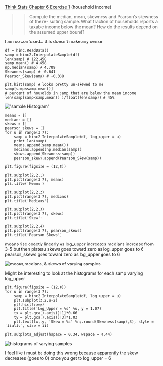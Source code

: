 [Think Stats Chapter 6 Exercise 1](http://greenteapress.com/thinkstats2/html/thinkstats2007.html#toc60) (household income)

>> Compute the median, mean, skewness and Pearson’s skewness of the re- sulting sample.  What fraction of households reports a taxable income below the mean? How do the results depend on the assumed upper bound?

I am so confused... this doesn't make any sense

```
df = hinc.ReadData()
samp = hinc2.InterpolateSample(df)
len(samp) # 122,458
samp.mean() # 4.658
np.median(samp) # 4.709
Skewness(samp) # -0.641
Pearson_Skew(samp) # -0.338

plt.hist(samp) # looks pretty un-skewed to me
samp[samp<samp.mean()]
# percent of housolds in samp that are below the mean income
len(samp[samp<samp.mean()])/float(len(samp)) # 45%
``` 
!['sample Histogram']("ch6_232_samp_hist.png")

```
means = []
medians = []
skews = []
pearson_skews = []
for u in range(3,7):
	samp = hinc2.InterpolateSample(df, log_upper = u)
	print len(samp)
	means.append(samp.mean())
	medians.append(np.median(samp))
	skews.append(Skewness(samp))
	pearson_skews.append(Pearson_Skew(samp))

plt.figure(figsize = (12,8))

plt.subplot(2,2,1)
plt.plot(range(3,7), means)
plt.title('Means')

plt.subplot(2,2,2)
plt.plot(range(3,7), medians)
plt.title('Medians')

plt.subplot(2,2,3)
plt.plot(range(3,7), skews)
plt.title('Skew')

plt.subplot(2,2,4)
plt.plot(range(3,7), pearson_skews)
plt.title('Pearson Skews')
```
means rise exactly linearly as log_upper increases
medians increase from 3-5 but then plateau
skews goes toward zero as log_upper goes to 6
pearson_skews goes toward zero as log_upper goes to 6

![means,medians, & skews of varying samples]('ch6_269_means_medians_skews_of_samp.png')

Might be interesting to look at the histograms for each samp varying log_upper

```
plt.figure(figsize = (12,8))
for u in range(3,7):
	samp = hinc2.InterpolateSample(df, log_upper = u)
	plt.subplot(2,2,u-2)
	plt.hist(samp)
	plt.title('Log_Upper = %s' %u, y = 1.07)
	tx = plt.gca().axis()[1]*0.66
	ty = plt.gca().axis()[3]*1.03
	plt.text(tx,ty, 'Skew = %s' %np.round(Skewness(samp),3), style = 'italic', size = 11)

plt.subplots_adjust(hspace = 0.34, wspace = 0.44)
```

![histograms of varying samples]('ch6_289_multi_samp_hists.png')

I feel like i must be doing this wrong because apparently the skew decreases (goes to 0) once you get to log_upper = 6
